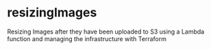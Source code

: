 # resizingImages
Resizing Images after they have been uploaded to S3 using a Lambda function and managing the infrastructure with Terraform
